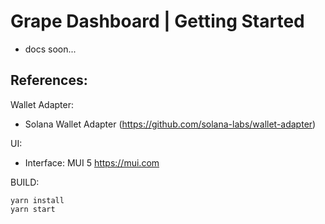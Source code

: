 # Grape Dashboard | Getting Started 

- docs soon...


References:
- 

Wallet Adapter:
- Solana Wallet Adapter (https://github.com/solana-labs/wallet-adapter)

UI:
- Interface: MUI 5 https://mui.com

BUILD:
```
yarn install
yarn start
```
